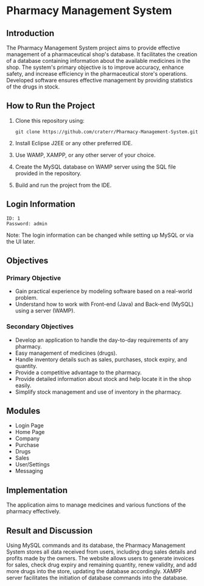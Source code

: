 
# Pharmacy Management System

## Introduction

The Pharmacy Management System project aims to provide effective management of a pharmaceutical shop's database. It facilitates the creation of a database containing information about the available medicines in the shop. The system's primary objective is to improve accuracy, enhance safety, and increase efficiency in the pharmaceutical store's operations. Developed software ensures effective management by providing statistics of the drugs in stock.

## How to Run the Project

1. Clone this repository using:
   ```
   git clone https://github.com/craterr/Pharmacy-Management-System.git
   ```

2. Install Eclipse J2EE or any other preferred IDE.
   
3. Use WAMP, XAMPP, or any other server of your choice.

4. Create the MySQL database on WAMP server using the SQL file provided in the repository.

5. Build and run the project from the IDE.

## Login Information
```
ID: 1
Password: admin
```
Note: The login information can be changed while setting up MySQL or via the UI later.

## Objectives

### Primary Objective
- Gain practical experience by modeling software based on a real-world problem.
- Understand how to work with Front-end (Java) and Back-end (MySQL) using a server (WAMP).

### Secondary Objectives
- Develop an application to handle the day-to-day requirements of any pharmacy.
- Easy management of medicines (drugs).
- Handle inventory details such as sales, purchases, stock expiry, and quantity.
- Provide a competitive advantage to the pharmacy.
- Provide detailed information about stock and help locate it in the shop easily.
- Simplify stock management and use of inventory in the pharmacy.

## Modules

- Login Page
- Home Page
- Company
- Purchase
- Drugs
- Sales
- User/Settings
- Messaging

## Implementation

The application aims to manage medicines and various functions of the pharmacy effectively.

## Result and Discussion

Using MySQL commands and its database, the Pharmacy Management System stores all data received from users, including drug sales details and profits made by the owners. The website allows users to generate invoices for sales, check drug expiry and remaining quantity, renew validity, and add more drugs into the store, updating the database accordingly. XAMPP server facilitates the initiation of database commands into the database.
